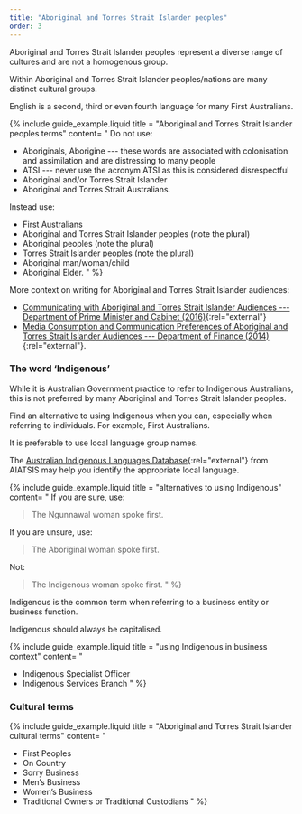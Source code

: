 ```yaml
---
title: "Aboriginal and Torres Strait Islander peoples"
order: 3
---
```


Aboriginal and Torres Strait Islander peoples represent a diverse range of cultures and are not a homogenous group.

Within Aboriginal and Torres Strait Islander peoples/nations are many distinct cultural groups.

English is a second, third or even fourth language for many First Australians.

{% include guide_example.liquid
  title = "Aboriginal and Torres Strait Islander peoples terms"
  content= "
Do not use:

- Aboriginals, Aborigine --- these words are associated with colonisation and assimilation and are distressing to many people
- ATSI --- never use the acronym ATSI as this is considered disrespectful
- Aboriginal and/or Torres Strait Islander
- Aboriginal and Torres Strait Australians.

Instead use:

- First Australians
- Aboriginal and Torres Strait Islander peoples (note the plural)
- Aboriginal peoples (note the plural)
- Torres Strait Islander peoples (note the plural)
- Aboriginal man/woman/child
- Aboriginal Elder.
"
%}

More context on writing for Aboriginal and Torres Strait Islander audiences:

- [Communicating with Aboriginal and Torres Strait Islander Audiences --- Department of Prime Minister and Cabinet (2016)](https://www.dpmc.gov.au/resource-centre/indigenous-affairs/communicating-aboriginal-and-torres-strait-islander-audiences){:rel="external"}
- [Media Consumption and Communication Preferences of Aboriginal and Torres Strait Islander Audiences --- Department of Finance (2014)](http://www.finance.gov.au/advertising/indigenous-communications-research/){:rel="external"}.

### The word ‘Indigenous’

While it is Australian Government practice to refer to Indigenous Australians, this is not preferred by many Aboriginal and Torres Strait Islander peoples.

Find an alternative to using Indigenous when you can, especially when referring to individuals. For example, First Australians.

It is preferable to use local language group names.

The [Australian Indigenous Languages Database](http://austlang.aiatsis.gov.au/main.php){:rel="external"} from AIATSIS may help you identify the appropriate local language.

{% include guide_example.liquid
  title = "alternatives to using Indigenous"
  content= "
If you are sure, use:

> The Ngunnawal woman spoke first.

If you are unsure, use:

> The Aboriginal woman spoke first.

Not:

> The Indigenous woman spoke first.
"
%}

Indigenous is the common term when referring to a business entity or business function.

Indigenous should always be capitalised.

{% include guide_example.liquid
  title = "using Indigenous in business context"
  content= "
- Indigenous Specialist Officer
- Indigenous Services Branch
"
%}

### Cultural terms

{% include guide_example.liquid
  title = "Aboriginal and Torres Strait Islander cultural terms"
  content= "
- First Peoples
- On Country
- Sorry Business
- Men’s Business
- Women’s Business
- Traditional Owners or Traditional Custodians
"
%}
